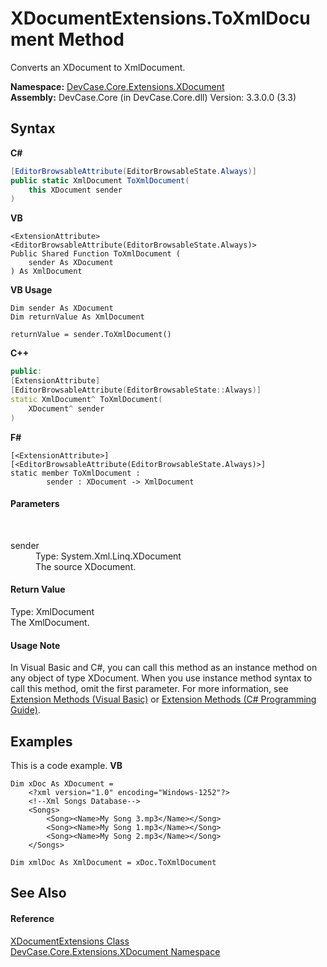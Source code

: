 # XDocumentExtensions.ToXmlDocument Method 
 

Converts an XDocument to XmlDocument.

**Namespace:**&nbsp;<a href="N_DevCase_Core_Extensions_XDocument">DevCase.Core.Extensions.XDocument</a><br />**Assembly:**&nbsp;DevCase.Core (in DevCase.Core.dll) Version: 3.3.0.0 (3.3)

## Syntax

**C#**<br />
``` C#
[EditorBrowsableAttribute(EditorBrowsableState.Always)]
public static XmlDocument ToXmlDocument(
	this XDocument sender
)
```

**VB**<br />
``` VB
<ExtensionAttribute>
<EditorBrowsableAttribute(EditorBrowsableState.Always)>
Public Shared Function ToXmlDocument ( 
	sender As XDocument
) As XmlDocument
```

**VB Usage**<br />
``` VB Usage
Dim sender As XDocument
Dim returnValue As XmlDocument

returnValue = sender.ToXmlDocument()
```

**C++**<br />
``` C++
public:
[ExtensionAttribute]
[EditorBrowsableAttribute(EditorBrowsableState::Always)]
static XmlDocument^ ToXmlDocument(
	XDocument^ sender
)
```

**F#**<br />
``` F#
[<ExtensionAttribute>]
[<EditorBrowsableAttribute(EditorBrowsableState.Always)>]
static member ToXmlDocument : 
        sender : XDocument -> XmlDocument 

```


#### Parameters
&nbsp;<dl><dt>sender</dt><dd>Type: System.Xml.Linq.XDocument<br />The source XDocument.</dd></dl>

#### Return Value
Type: XmlDocument<br />The XmlDocument.

#### Usage Note
In Visual Basic and C#, you can call this method as an instance method on any object of type XDocument. When you use instance method syntax to call this method, omit the first parameter. For more information, see <a href="https://docs.microsoft.com/dotnet/visual-basic/programming-guide/language-features/procedures/extension-methods">Extension Methods (Visual Basic)</a> or <a href="https://docs.microsoft.com/dotnet/csharp/programming-guide/classes-and-structs/extension-methods">Extension Methods (C# Programming Guide)</a>.

## Examples
This is a code example. 
**VB**<br />
``` VB
Dim xDoc As XDocument =
    <?xml version="1.0" encoding="Windows-1252"?>
    <!--Xml Songs Database-->
    <Songs>
        <Song><Name>My Song 3.mp3</Name></Song>
        <Song><Name>My Song 1.mp3</Name></Song>
        <Song><Name>My Song 2.mp3</Name></Song>
    </Songs>

Dim xmlDoc As XmlDocument = xDoc.ToXmlDocument
```


## See Also


#### Reference
<a href="T_DevCase_Core_Extensions_XDocument_XDocumentExtensions">XDocumentExtensions Class</a><br /><a href="N_DevCase_Core_Extensions_XDocument">DevCase.Core.Extensions.XDocument Namespace</a><br />